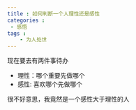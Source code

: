 ```yaml
---
title : 如何判断一个人理性还是感性
categories : 
 - 感悟 
tags :
	- 为人处世
---
```


现在要去有两件事待办

- 理性：哪个重要先做哪个 
- 感性: 喜欢哪个先做哪个

很不好意思，我竟然是一个感性大于理性的人

